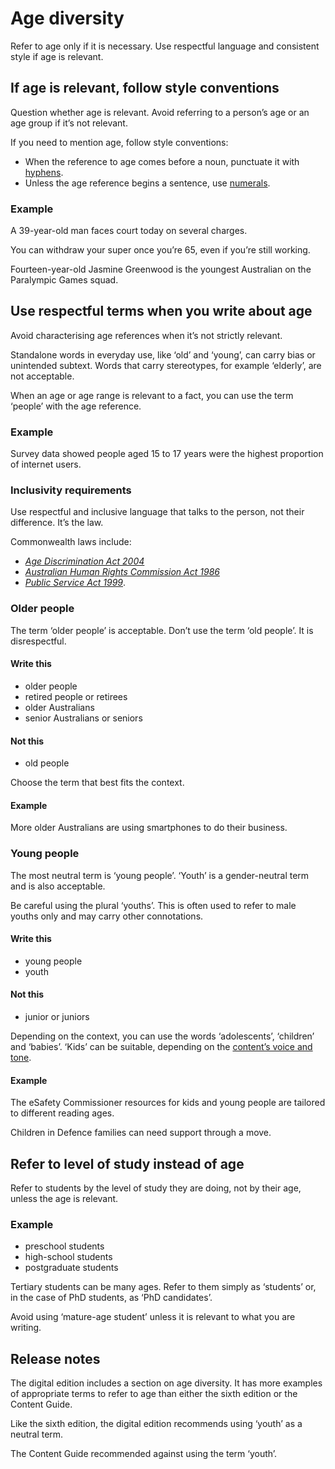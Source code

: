 Age diversity
=============

Refer to age only if it is necessary. Use respectful language and consistent style if age is relevant.

If age is relevant, follow style conventions
--------------------------------------------

Question whether age is relevant. Avoid referring to a person’s age or an age group if it’s not relevant.

If you need to mention age, follow style conventions:

*   When the reference to age comes before a noun, punctuate it with [hyphens](/node/105). 
*   Unless the age reference begins a sentence, use [numerals](/node/198).

### Example

A 39-year-old man faces court today on several charges.

You can withdraw your super once you’re 65, even if you’re still working.

Fourteen-year-old Jasmine Greenwood is the youngest Australian on the Paralympic Games squad.

Use respectful terms when you write about age
---------------------------------------------

Avoid characterising age references when it’s not strictly relevant.

Standalone words in everyday use, like ‘old’ and ‘young’, can carry bias or unintended subtext. Words that carry stereotypes, for example ‘elderly’, are not acceptable.

When an age or age range is relevant to a fact, you can use the term ‘people’ with the age reference.

### Example

Survey data showed people aged 15 to 17 years were the highest proportion of internet users.

### Inclusivity requirements

Use respectful and inclusive language that talks to the person, not their difference. It’s the law.

Commonwealth laws include:

*   [_Age Discrimination Act 2004_](https://www.legislation.gov.au/Series/C2004A01302)
*   [_Australian Human Rights Commission Act 1986_](https://www.legislation.gov.au/Series/C2004A03366)
*   [_Public Service Act 1999_](https://www.legislation.gov.au/Series/C2004A00538).

### Older people

The term ‘older people’ is acceptable. Don’t use the term ‘old people’. It is disrespectful.

#### Write this

*   older people
*   retired people or retirees
*   older Australians
*   senior Australians or seniors

#### Not this

*   old people

Choose the term that best fits the context.

#### Example

More older Australians are using smartphones to do their business.

### Young people

The most neutral term is ‘young people’. ‘Youth’ is a gender-neutral term and is also acceptable.

Be careful using the plural ‘youths’. This is often used to refer to male youths only and may carry other connotations.

#### Write this

*   young people
*   youth

#### Not this

*   junior or juniors

Depending on the context, you can use the words ‘adolescents’, ‘children’ and ‘babies’. ‘Kids’ can be suitable, depending on the [content’s voice and tone](/node/40).

#### Example

The eSafety Commissioner resources for kids and young people are tailored to different reading ages.

Children in Defence families can need support through a move.

Refer to level of study instead of age
--------------------------------------

Refer to students by the level of study they are doing, not by their age, unless the age is relevant.

### Example

*   preschool students
*   high-school students
*   postgraduate students

Tertiary students can be many ages. Refer to them simply as ‘students’ or, in the case of PhD students, as ‘PhD candidates’.

Avoid using ‘mature-age student’ unless it is relevant to what you are writing.

Release notes
-------------

The digital edition includes a section on age diversity. It has more examples of appropriate terms to refer to age than either the sixth edition or the Content Guide.

Like the sixth edition, the digital edition recommends using ‘youth’ as a neutral term.

The Content Guide recommended against using the term ‘youth’.